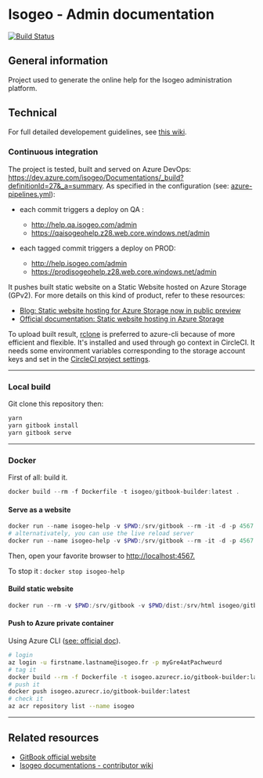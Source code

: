 # Isogeo - Admin documentation

[![Build Status](https://dev.azure.com/isogeo/Documentations/_apis/build/status/isogeo.doc-admin?branchName=master)](https://dev.azure.com/isogeo/Documentations/_build/latest?definitionId=27&branchName=master)

## General information

Project used to generate the online help for the Isogeo administration platform.

## Technical

For full detailed developement guidelines, see [this wiki](https://github.com/isogeo/doc-homepage/wiki).

### Continuous integration

The project is tested, built and served on Azure DevOps: <https://dev.azure.com/isogeo/Documentations/_build?definitionId=27&_a=summary>. As specified in the configuration (see: [azure-pipelines.yml](https://github.com/isogeo/doc-admin/blob/master/azure-pipelines.yml)):

- each commit triggers a deploy on QA :

  - <http://help.qa.isogeo.com/admin>
  - <https://qaisogeohelp.z28.web.core.windows.net/admin>

- each tagged commit triggers a deploy on PROD:

  - <http://help.isogeo.com/admin>
  - <https://prodisogeohelp.z28.web.core.windows.net/admin>

It pushes built static website on a Static Website hosted on Azure Storage (GPv2). For more details on this kind of product, refer to these resources:

- [Blog: Static website hosting for Azure Storage now in public preview](https://azure.microsoft.com/en-us/blog/azure-storage-static-web-hosting-public-preview/)
- [Official documentation: Static website hosting in Azure Storage](https://docs.microsoft.com/fr-fr/azure/storage/blobs/storage-blob-static-website)

To upload built result, [rclone](https://rclone.org/azureblob/) is preferred to azure-cli because of more efficient and flexible. It's installed and used through go context in CircleCI. It needs some environment variables corresponding to the storage account keys and set in the [CircleCI project settings](https://circleci.com/gh/isogeo/doc-isogeo-help/edit#env-vars).

----

### Local build

Git clone this repository then:

```powershell
yarn
yarn gitbook install
yarn gitbook serve
```

----

### Docker

First of all: build it.

```powershell
docker build --rm -f Dockerfile -t isogeo/gitbook-builder:latest .
```

#### Serve as a website

```powershell
docker run --name isogeo-help -v $PWD:/srv/gitbook --rm -it -d -p 4567:4567 isogeo/gitbook-builder:latest
# alternativately, you can use the live reload server
docker run --name isogeo-help -v $PWD:/srv/gitbook --rm -it -d -p 4567:4567 -p 35729:35729 isogeo/gitbook-builder:latest
```

Then, open your favorite browser to <http://localhost:4567.>

To stop it : ```docker stop isogeo-help```

#### Build static website

```powershell
docker run --rm -v $PWD:/srv/gitbook -v $PWD/dist:/srv/html isogeo/gitbook-builder gitbook build . /srv/html
```

#### Push to Azure private container

Using Azure CLI ([see: official doc](https://docs.microsoft.com/en-us/azure/container-registry/container-registry-get-started-docker-cli)).

```bash
# login
az login -u firstname.lastname@isogeo.fr -p myGre4atPachweurd
# tag it
docker build --rm -f Dockerfile -t isogeo.azurecr.io/gitbook-builder:latest .
# push it
docker push isogeo.azurecr.io/gitbook-builder:latest
# check it
az acr repository list --name isogeo
```

----

## Related resources

- [GitBook official website](https://www.gitbook.com)
- [Isogeo documentations - contributor wiki](https://github.com/isogeo/doc-homepage/wiki)

